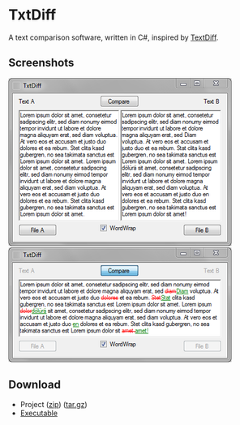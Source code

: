 TxtDiff
=======

A text comparison software, written in C#, inspired by [TextDiff](http://www.TextDiff.com/).

Screenshots
-----------
![Screenshot 1](/Img/TxtDiff%201.PNG)
![Screenshot 2](/Img/TxtDiff%202.PNG)

Download
--------
* Project ([zip](https://github.com/Ben-Kaniobi/TxtDiff/archive/master.zip)) ([tar.gz](https://github.com/Ben-Kaniobi/TxtDiff/archive/master.tar.gz))
* [Executable](https://github.com/downloads/Ben-Kaniobi/TxtDiff/TxtDiff.exe)

